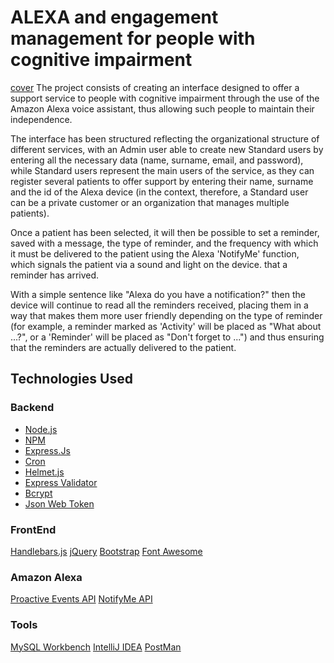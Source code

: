 # ALEXA and engagement management for people with cognitive impairment
[cover](/doc/images/cover-alexa-people.png)
The project consists of creating an interface designed to offer a support service to people with cognitive impairment through the use of the Amazon Alexa voice assistant, thus allowing such people to maintain their independence.

The interface has been structured reflecting the organizational structure of different services, with an Admin user able to create new Standard users by entering all the necessary data (name, surname, email, and password), while Standard users represent the main users of the service, as they can register several patients to offer support by entering their name, surname and the id of the Alexa device (in the context, therefore, a Standard user can be a private customer or an organization that manages multiple patients).

Once a patient has been selected, it will then be possible to set a reminder, saved with a message, the type of reminder, and the frequency with which it must be delivered to the patient using the Alexa 'NotifyMe' function, which signals the patient via a sound and light on the device. that a reminder has arrived.

With a simple sentence like "Alexa do you have a notification?" then the device will continue to read all the reminders received, placing them in a way that makes them more user friendly depending on the type of reminder (for example, a reminder marked as 'Activity' will be placed as "What about ...?", or a 'Reminder' will be placed as "Don't forget to ...") and thus ensuring that the reminders are actually delivered to the patient.

## Technologies Used

### Backend
- [Node.js](https://nodejs.org/en/)
- [NPM](https://www.npmjs.com)
- [Express.Js](https://expressjs.com)
- [Cron](https://www.npmjs.com/package/cron)
- [Helmet.js](https://helmetjs.github.io)
- [Express Validator](https://express-validator.github.io)
- [Bcrypt](https://www.npmjs.com/package/bcrypt)
- [Json Web Token](https://www.npmjs.com/package/jsonwebtoken)

### FrontEnd
[Handlebars.js](https://handlebarsjs.com)
[jQuery](https://jquery.com)
[Bootstrap](https://getbootstrap.com)
[Font Awesome](https://fontawesome.com)

### Amazon Alexa
[Proactive Events API](https://developer.amazon.com/en-US/docs/alexa/smapi/proactive-events-api.html)
[NotifyMe API](https://www.amazon.com/Thomptronics-Notify-Me/dp/B07BB2FYFS)

### Tools
[MySQL Workbench](https://www.mysql.com/it/products/workbench/)
[IntelliJ IDEA](https://www.jetbrains.com/idea/)
[PostMan](https://www.postman.com/company/about-postman/)

